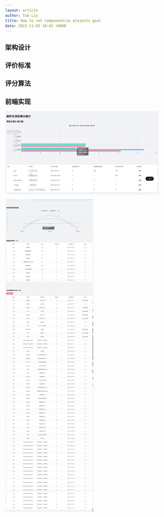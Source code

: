 ```yaml
---
layout: article
author: Tom Liu
title: How to set componentize projects goal
date: 2022-11-03 10:42 +0800
---
```



## 架构设计

## 评价标准


## 评分算法


## 前端实现


![业务结构](/assets/2022-11-03-how-to-set-componentize-projects-goal/project_list.jpeg)


![业务结构](/assets/2022-11-03-how-to-set-componentize-projects-goal/project_details.png)
